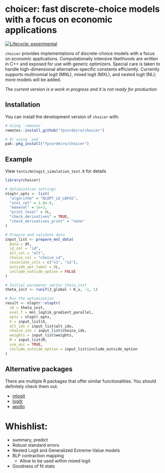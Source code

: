 
# choicer: fast discrete-choice models with a focus on economic applications

<!-- badges: start -->
[![Lifecycle: experimental](https://img.shields.io/badge/lifecycle-experimental-orange.svg)](https://lifecycle.r-lib.org/articles/stages.html#experimental)
<!-- badges: end -->

`choicer` provides implementations of discrete-choice models with a focus on economic applications. Computationally intensive likelihoods are written in C++ and exposed for use with generic optimizers. Special care is taken to handle high-dimensional alternative-specific constants efficiently. Currently supports multinomial logit (MNL), mixed logit (MXL), and nested logit (NL); more models will be added.

*The current version is a work in progress and it is not ready for production*

## Installation

You can install the development version of `choicer` with:

``` r
# Using `remotes`
remotes::install_github("fpcordeiro/choicer")

# Or using `pak`
pak::pkg_install("fpcordeiro/choicer")
```

## Example

View `tests/mnlogit_simulation_test.R` for details
``` r
library(choicer)

# Optimization settings
nloptr_opts <- list(
  "algorithm" = "NLOPT_LD_LBFGS",
  "xtol_rel" = 1.0e-8,
  "maxeval" = 1e+3,
  "print_level" = 0L,
  "check_derivatives" = TRUE,
  "check_derivatives_print" = "none"
)

# Prepare and validate data
input_list <- prepare_mnl_data(
  data = dt,
  id_col = "id",
  alt_col = "alt",
  choice_col = "choice_id",
  covariate_cols = c("x1", "x2"),
  outside_opt_label = 0L,
  include_outside_option = FALSE
)

# Initial parameter vector theta_init
theta_init <- runif(J_global + K_x, -1, 1)

# Run the optimization
result <- nloptr::nloptr(
  x0 = theta_init,
  eval_f = mnl_loglik_gradient_parallel,
  opts = nloptr_opts,
  X = input_list$X,
  alt_idx = input_list$alt_idx,
  choice_idx = input_list$choice_idx,
  weights = input_list$weights,
  M = input_list$M,
  use_asc = TRUE,
  include_outside_option = input_list$include_outside_option
)
```

## Alternative packages
There are multiple R packages that offer similar functionalities. You should definitely check them out:
- [mlogit](https://CRAN.R-project.org/package=mlogit)
- [logitr](https://CRAN.R-project.org/package=logitr)
- [apollo](https://CRAN.R-project.org/package=apollo)

# Whishlist:

* summary, predict
* Robust standard errors
* Nested Logit and Generalized Extreme-Value models
* BLP contraction mapping
  - Allow to be used within mixed logit
* Goodness of fit stats
